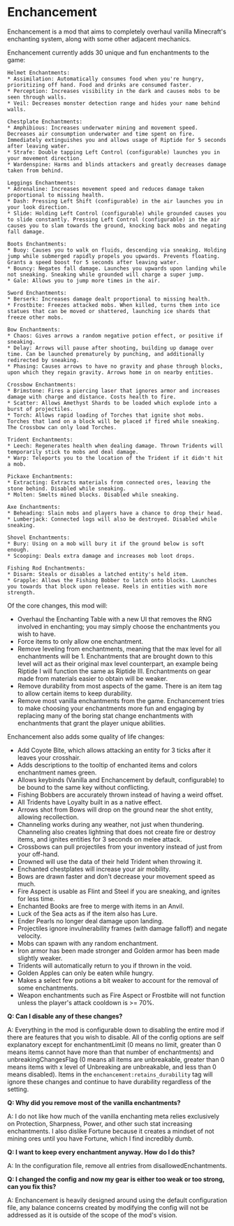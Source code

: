 # Enchancement
Enchancement is a mod that aims to completely overhaul vanilla Minecraft's enchanting system, along with some other adjacent mechanics.

Enchancement currently adds 30 unique and fun enchantments to the game:

```
Helmet Enchantments:
* Assimilation: Automatically consumes food when you're hungry, prioritizing off hand. Food and drinks are consumed faster.
* Perception: Increases visibility in the dark and causes mobs to be seen through walls.
* Veil: Decreases monster detection range and hides your name behind walls.

Chestplate Enchantments:
* Amphibious: Increases underwater mining and movement speed. Decreases air consumption underwater and time spent on fire. Immediately extinguishes you and allows usage of Riptide for 5 seconds after leaving water.
* Strafe: Double tapping Left Control (configurable) launches you in your movement direction.
* Wardenspine: Harms and blinds attackers and greatly decreases damage taken from behind.

Leggings Enchantments:
* Adrenaline: Increases movement speed and reduces damage taken proportional to missing health.
* Dash: Pressing Left Shift (configurable) in the air launches you in your look direction.
* Slide: Holding Left Control (configurable) while grounded causes you to slide constantly. Pressing Left Control (configurable) in the air causes you to slam towards the ground, knocking back mobs and negating fall damage.

Boots Enchantments:
* Buoy: Causes you to walk on fluids, descending via sneaking. Holding jump while submerged rapidly propels you upwards. Prevents floating. Grants a speed boost for 5 seconds after leaving water.
* Bouncy: Negates fall damage. Launches you upwards upon landing while not sneaking. Sneaking while grounded will charge a super jump.
* Gale: Allows you to jump more times in the air.

Sword Enchantments:
* Berserk: Increases damage dealt proportional to missing health.
* Frostbite: Freezes attacked mobs. When killed, turns them into ice statues that can be moved or shattered, launching ice shards that freeze other mobs.

Bow Enchantments:
* Chaos: Gives arrows a random negative potion effect, or positive if sneaking.
* Delay: Arrows will pause after shooting, building up damage over time. Can be launched prematurely by punching, and additionally redirected by sneaking.
* Phasing: Causes arrows to have no gravity and phase through blocks, upon which they regain gravity. Arrows home in on nearby entities.

Crossbow Enchantments:
* Brimstone: Fires a piercing laser that ignores armor and increases damage with charge and distance. Costs health to fire.
* Scatter: Allows Amethyst Shards to be loaded which explode into a burst of projectiles.
* Torch: Allows rapid loading of Torches that ignite shot mobs. Torches that land on a block will be placed if fired while sneaking. The Crossbow can only load Torches.

Trident Enchantments:
* Leech: Regenerates health when dealing damage. Thrown Tridents will temporarily stick to mobs and deal damage.
* Warp: Teleports you to the location of the Trident if it didn't hit a mob.

Pickaxe Enchantments:
* Extracting: Extracts materials from connected ores, leaving the stone behind. Disabled while sneaking.
* Molten: Smelts mined blocks. Disabled while sneaking.

Axe Enchantments:
* Beheading: Slain mobs and players have a chance to drop their head.
* Lumberjack: Connected logs will also be destroyed. Disabled while sneaking.

Shovel Enchantments:
* Bury: Using on a mob will bury it if the ground below is soft enough.
* Scooping: Deals extra damage and increases mob loot drops.

Fishing Rod Enchantments:
* Disarm: Steals or disables a latched entity's held item.
* Grapple: Allows the Fishing Bobber to latch onto blocks. Launches you towards that block upon release. Reels in entities with more strength.
```

Of the core changes, this mod will:
* Overhaul the Enchanting Table with a new UI that removes the RNG involved in enchanting; you may simply choose the enchantments you wish to have.
* Force items to only allow one enchantment.
* Remove leveling from enchantments, meaning that the max level for all enchantments will be 1. Enchantments that are brought down to this level will act as their original max level counterpart, an example being Riptide I will function the same as Riptide III. Enchantments on gear made from materials easier to obtain will be weaker.
* Remove durability from most aspects of the game. There is an item tag to allow certain items to keep durability.
* Remove most vanilla enchantments from the game. Enchancement tries to make choosing your enchantments more fun and engaging by replacing many of the boring stat change enchantments with enchantments that grant the player unique abilities.

Enchancement also adds some quality of life changes:
* Add Coyote Bite, which allows attacking an entity for 3 ticks after it leaves your crosshair.
* Adds descriptions to the tooltip of enchanted items and colors enchantment names green.
* Allows keybinds (Vanilla and Enchancement by default, configurable) to be bound to the same key without conflicting.
* Fishing Bobbers are accurately thrown instead of having a weird offset.
* All Tridents have Loyalty built in as a native effect.
* Arrows shot from Bows will drop on the ground near the shot entity, allowing recollection.
* Channeling works during any weather, not just when thundering. Channeling also creates lightning that does not create fire or destroy items, and ignites entities for 3 seconds on melee attack.
* Crossbows can pull projectiles from your inventory instead of just from your off-hand.
* Drowned will use the data of their held Trident when throwing it.
* Enchanted chestplates will increase your air mobility.
* Bows are drawn faster and don't decrease your movement speed as much.
* Fire Aspect is usable as Flint and Steel if you are sneaking, and ignites for less time.
* Enchanted Books are free to merge with items in an Anvil.
* Luck of the Sea acts as if the item also has Lure.
* Ender Pearls no longer deal damage upon landing.
* Projectiles ignore invulnerability frames (with damage falloff) and negate velocity.
* Mobs can spawn with any random enchantment.
* Iron armor has been made stronger and Golden armor has been made slightly weaker.
* Tridents will automatically return to you if thrown in the void.
* Golden Apples can only be eaten while hungry.
* Makes a select few potions a bit weaker to account for the removal of some enchantments.
* Weapon enchantments such as Fire Aspect or Frostbite will not function unless the player's attack cooldown is >= 70%.

**Q: Can I disable any of these changes?**

A: Everything in the mod is configurable down to disabling the entire mod if there are features that you wish to disable. All of the config options are self explanatory except for enchantmentLimit (0 means no limit, greater than 0 means items cannot have more than that number of enchantments) and unbreakingChangesFlag (0 means all items are unbreakable, greater than 0 means items with x level of Unbreaking are unbreakable, and less than 0 means disabled). Items in the `enchancement:retains_durability` tag will ignore these changes and continue to have durability regardless of the setting.

**Q: Why did you remove most of the vanilla enchantments?**

A: I do not like how much of the vanilla enchanting meta relies exclusively on Protection, Sharpness, Power, and other such stat increasing enchantments. I also dislike Fortune because it creates a mindset of not mining ores until you have Fortune, which I find incredibly dumb.

**Q: I want to keep every enchantment anyway. How do I do this?**

A: In the configuration file, remove all entries from disallowedEnchantments.

**Q: I changed the config and now my gear is either too weak or too strong, can you fix this?**

A: Enchancement is heavily designed around using the default configuration file, any balance concerns created by modifying the config will not be addressed as it is outside of the scope of the mod's vision.
